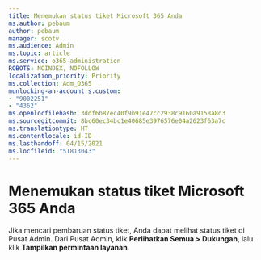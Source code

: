 ```yaml
---
title: Menemukan status tiket Microsoft 365 Anda
ms.author: pebaum
author: pebaum
manager: scotv
ms.audience: Admin
ms.topic: article
ms.service: o365-administration
ROBOTS: NOINDEX, NOFOLLOW
localization_priority: Priority
ms.collection: Adm_O365
munlocking-an-account s.custom:
- "9002251"
- "4362"
ms.openlocfilehash: 3ddf6b87ec40f9b91e47cc2938c9160a9158a8d3
ms.sourcegitcommit: 8bc60ec34bc1e40685e3976576e04a2623f63a7c
ms.translationtype: HT
ms.contentlocale: id-ID
ms.lasthandoff: 04/15/2021
ms.locfileid: "51813043"
---
```

# <a name="find-the-status-of-your-microsoft-365-ticket"></a>Menemukan status tiket Microsoft 365 Anda

Jika mencari pembaruan status tiket, Anda dapat melihat status tiket di Pusat Admin. Dari Pusat Admin, klik **Perlihatkan Semua > Dukungan**, lalu klik **Tampilkan permintaan layanan**.
